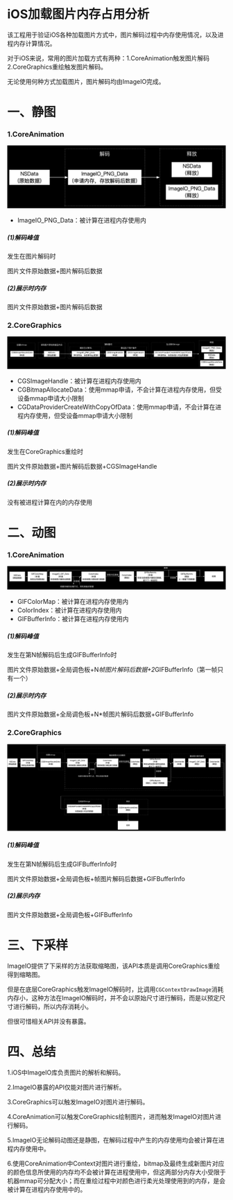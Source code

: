 # iOS加载图片内存占用分析
该工程用于验证iOS各种加载图片方式中，图片解码过程中内存使用情况，以及进程内存计算情况。



对于iOS来说，常用的图片加载方式有两种：1.CoreAnimation触发图片解码 2.CoreGraphics重绘触发图片解码。



无论使用何种方式加载图片，图片解码均由ImageIO完成。



# 一、静图

### 1.CoreAnimation

![PNG_CoreAnimation](https://github.com/mademao/iOSImageLoadAnalyze/raw/master/pic/PNG_CoreAnimation.png)



* ImageIO_PNG_Data：被计算在进程内存使用内

##### (1)解码峰值

发生在图片解码时

图片文件原始数据+图片解码后数据

##### (2)展示时内存

图片文件原始数据+图片解码后数据



### 2.CoreGraphics

![PNG_CoreGraphics](https://github.com/mademao/iOSImageLoadAnalyze/raw/master/pic/PNG_CoreGraphics.png)



* CGSImageHandle：被计算在进程内存使用内
* CGBitmapAllocateData：使用mmap申请，不会计算在进程内存使用，但受设备mmap申请大小限制
* CGDataProviderCreateWithCopyOfData：使用mmap申请，不会计算在进程内存使用，但受设备mmap申请大小限制

##### (1)解码峰值

发生在CoreGraphics重绘时

图片文件原始数据+图片解码后数据+CGSImageHandle

##### (2)展示时内存

没有被进程计算在内的内存使用



# 二、动图

### 1.CoreAnimation

![GIF_CoreAnimation](https://github.com/mademao/iOSImageLoadAnalyze/raw/master/pic/GIF_CoreAnimation.png)



* GIFColorMap：被计算在进程内存使用内
* ColorIndex：被计算在进程内存使用内
* GIFBufferInfo：被计算在进程内存使用内

##### (1)解码峰值

发生在第N帧解码后生成GIFBufferInfo时

图片文件原始数据+全局调色板+N*帧图片解码后数据+2*GIFBufferInfo（第一帧只有一个）

##### (2)展示时内存

图片文件原始数据+全局调色板+N*帧图片解码后数据+GIFBufferInfo



### 2.CoreGraphics

![GIF_CoreGraphics](https://github.com/mademao/iOSImageLoadAnalyze/raw/master/pic/GIF_CoreGraphics.png)



##### (1)解码峰值

发生在第N帧解码后生成GIFBufferInfo时

图片文件原始数据+全局调色板+帧图片解码后数据+GIFBufferInfo

##### (2)展示内存

图片文件原始数据+全局调色板+GIFBufferInfo



# 三、下采样

ImageIO提供了下采样的方法获取缩略图，该API本质是调用CoreGraphics重绘得到缩略图。



但是在底层CoreGraphics触发ImageIO解码时，比调用```CGContextDrawImage```消耗内存小，这种方法在ImageIO解码时，并不会以原始尺寸进行解码，而是以预定尺寸进行解码，所以内存消耗小。



但很可惜相关API并没有暴露。



# 四、总结

1.iOS中ImageIO库负责图片的解析和解码。

2.ImageIO暴露的API仅能对图片进行解析。

3.CoreGraphics可以触发ImageIO对图片进行解码。

4.CoreAnimation可以触发CoreGraphics绘制图片，进而触发ImageIO对图片进行解码。

5.ImageIO无论解码动图还是静图，在解码过程中产生的内存使用均会被计算在进程内存使用中。

6.使用CoreAnimation中Context对图片进行重绘，bitmap及最终生成新图片对应的颜色信息所使用的内存均不会被计算在进程使用中，但这两部分内存大小受限于机器mmap可分配大小；而在重绘过程中对颜色进行柔光处理使用到的内存，是会被计算在进程内存使用中的。

